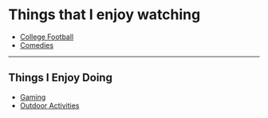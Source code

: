 # Things that I enjoy watching
- [College Football](https://noahkirsch20.github.io/College-Football/)
- [Comedies]()

---
##      Things I Enjoy Doing
- [Gaming](https://noahkirsch20.github.io/Gaming/)
- [Outdoor Activities]()
